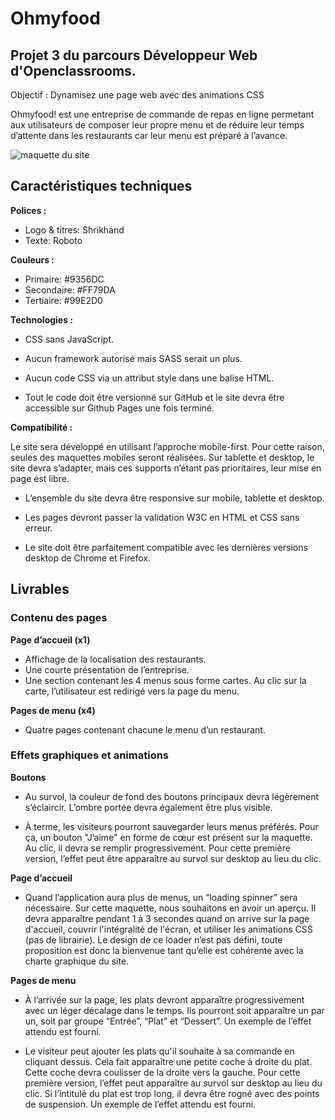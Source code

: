 ﻿# Ohmyfood

## Projet 3 du parcours Développeur Web d'Openclassrooms.

Objectif : Dynamisez une page web avec des animations CSS

Ohmyfood! est une entreprise de commande de repas en ligne permetant aux
utilisateurs de composer leur propre menu et de réduire leur temps d’attente dans les
restaurants car leur menu est préparé à l’avance.



<img src="https://user.oc-static.com/upload/2020/08/24/15982605908418_Maquettes%20Ohmyfood.jpg" alt="maquette du site" />



## Caractéristiques techniques

**Polices :**
- Logo & titres: Shrikhand
- Texte: Roboto

**Couleurs :**
- Primaire: #9356DC
- Secondaire: #FF79DA
- Tertiaire: #99E2D0

**Technologies :**

- CSS sans JavaScript.

- Aucun framework autorisé mais SASS serait un plus.

- Aucun code CSS via un attribut style dans une balise HTML.

- Tout le code doit être versionné sur GitHub et le site devra être accessible sur
Github Pages une fois terminé.

**Compatibilité :**

Le site sera développé en utilisant l’approche mobile-first. Pour cette raison, seules des maquettes mobiles seront réalisées.
Sur tablette et desktop, le site devra s’adapter, mais ces supports n’étant pas prioritaires,
leur mise en page est libre.

- L’ensemble du site devra être responsive sur mobile, tablette et desktop.

- Les pages devront passer la validation W3C en HTML et CSS sans erreur.

- Le site doit être parfaitement compatible avec les dernières versions desktop de
Chrome et Firefox.

## Livrables

### Contenu des pages

**Page d’accueil (x1)**

- Affichage de la localisation des restaurants.
- Une courte présentation de l’entreprise.
- Une section contenant les 4 menus sous forme cartes. Au clic sur la carte,
l’utilisateur est redirigé vers la page du menu.

**Pages de menu (x4)**

- Quatre pages contenant chacune le menu d’un restaurant.

### Effets graphiques et animations

**Boutons**

- Au survol, la couleur de fond des boutons principaux devra légèrement s’éclaircir.
L’ombre portée devra également être plus visible.

- À terme, les visiteurs pourront sauvegarder leurs menus préférés. Pour ça, un
bouton "J’aime" en forme de cœur est présent sur la maquette. Au clic, il devra se
remplir progressivement. Pour cette première version, l’effet peut être apparaître au
survol sur desktop au lieu du clic.


**Page d’accueil**

- Quand l’application aura plus de menus, un “loading spinner” sera nécessaire. Sur
cette maquette, nous souhaitons en avoir un aperçu. Il devra apparaître pendant 1 à
3 secondes quand on arrive sur la page d'accueil, couvrir l'intégralité de l'écran, et
utiliser les animations CSS (pas de librairie). Le design de ce loader n’est pas défini,
toute proposition est donc la bienvenue tant qu’elle est cohérente avec la charte
graphique du site.


**Pages de menu**

- À l’arrivée sur la page, les plats devront apparaître progressivement avec un léger
décalage dans le temps. Ils pourront soit apparaître un par un, soit par groupe
“Entrée”, “Plat” et “Dessert”. Un exemple de l’effet attendu est fourni.

- Le visiteur peut ajouter les plats qu'il souhaite à sa commande en cliquant dessus.
Cela fait apparaître une petite coche à droite du plat. Cette coche devra coulisser de
la droite vers la gauche. Pour cette première version, l’effet peut apparaître au survol
sur desktop au lieu du clic. Si l’intitulé du plat est trop long, il devra être rogné avec
des points de suspension. Un exemple de l’effet attendu est fourni.